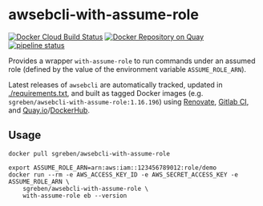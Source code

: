 # awsebcli-with-assume-role

[![Docker Cloud Build Status](https://img.shields.io/docker/cloud/build/sgreben/awsebcli-with-assume-role.svg)](https://hub.docker.com/r/sgreben/awsebcli-with-assume-role/builds) [![Docker Repository on Quay](https://quay.io/repository/sgreben/awsebcli-with-assume-role/status "Docker Repository on Quay")](https://quay.io/repository/sgreben/awsebcli-with-assume-role) [![pipeline status](https://gitlab.com/sgreben/docker-awsebcli-with-assume-role/badges/master/pipeline.svg)](https://gitlab.com/sgreben/docker-awsebcli-with-assume-role/pipelines)

Provides a wrapper `with-assume-role` to run commands under an assumed role (defined by the value of the environment variable `ASSUME_ROLE_ARN`).

Latest releases of `awsebcli` are automatically tracked, updated in [./requirements.txt](requirements.txt), and built as tagged Docker images (e.g. `sgreben/awsebcli-with-assume-role:1.16.196`) using [Renovate](https://renovatebot.com), [Gitlab CI](https://gitlab.com/sgreben/docker-awsebcli-with-assume-role/pipelines), and [Quay.io](https://quay.io/repository/sgreben/awsebcli-with-assume-role?tab=builds)/[DockerHub](https://hub.docker.com/r/sgreben/awsebcli-with-assume-role/builds).

## Usage

```
docker pull sgreben/awsebcli-with-assume-role
```

```
export ASSUME_ROLE_ARN=arn:aws:iam::123456789012:role/demo
docker run --rm -e AWS_ACCESS_KEY_ID -e AWS_SECRET_ACCESS_KEY -e ASSUME_ROLE_ARN \
    sgreben/awsebcli-with-assume-role \
    with-assume-role eb --version
```
